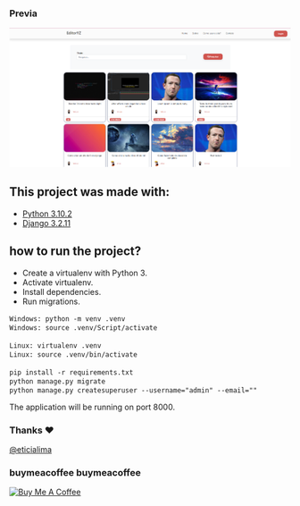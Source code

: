### Previa
 
<img src="git/demo.png?raw=true"/> 
 
## This project was made with:

* [Python 3.10.2](https://www.python.org/)
* [Django 3.2.11](https://www.djangoproject.com/) 

## how to run the project?

* Create a virtualenv with Python 3.
* Activate virtualenv.
* Install dependencies.
* Run migrations.

```
Windows: python -m venv .venv
Windows: source .venv/Script/activate

Linux: virtualenv .venv
Linux: source .venv/bin/activate

pip install -r requirements.txt
python manage.py migrate
python manage.py createsuperuser --username="admin" --email=""
```

The application will be running on port 8000.


### Thanks ❤️
[@eticialima](https://www.instagram.com/eticialima)

### buymeacoffee buymeacoffee

<a href="https://www.buymeacoffee.com/leticialima" target="_blank">
 <img  src="https://cdn.buymeacoffee.com/buttons/default-red.png" alt="Buy Me A Coffee" height="40" width="170">
</a>
